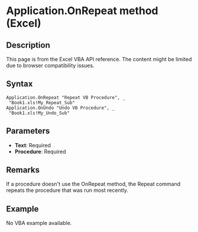 # Application.OnRepeat method (Excel)

## Description
This page is from the Excel VBA API reference. The content might be limited due to browser compatibility issues.

## Syntax
```vba
Application.OnRepeat "Repeat VB Procedure", _ 
 "Book1.xls!My_Repeat_Sub" 
Application.OnUndo "Undo VB Procedure", _ 
 "Book1.xls!My_Undo_Sub"
```

## Parameters
- **Text**: Required
- **Procedure**: Required

## Remarks
If a procedure doesn't use the OnRepeat method, the Repeat command repeats the procedure that was run most recently.

## Example
No VBA example available.
